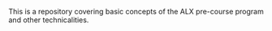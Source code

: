 This is a repository covering basic concepts of the ALX pre-course program and other technicalities.